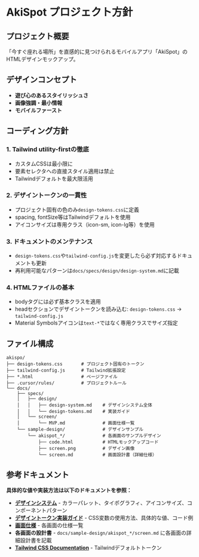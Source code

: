 # AkiSpot プロジェクト方針

## プロジェクト概要

「今すぐ座れる場所」を直感的に見つけられるモバイルアプリ「AkiSpot」のHTMLデザインモックアップ。

## デザインコンセプト

- **遊び心のあるスタイリッシュさ**
- **画像強調・最小情報**
- **モバイルファースト**

## コーディング方針

### 1. Tailwind utility-firstの徹底

- カスタムCSSは最小限に
- 要素セレクタへの直接スタイル適用は禁止
- Tailwindデフォルトを最大限活用

### 2. デザイントークンの一貫性

- プロジェクト固有の色のみ`design-tokens.css`に定義
- spacing, fontSize等はTailwindデフォルトを使用
- アイコンサイズは専用クラス（icon-sm, icon-lg等）を使用

### 3. ドキュメントのメンテナンス

- `design-tokens.css`や`tailwind-config.js`を変更したら必ず対応するドキュメントも更新
- 再利用可能なパターンは`docs/specs/design/design-system.md`に記載

### 4. HTMLファイルの基本

- bodyタグには必ず基本クラスを適用
- headセクションでデザイントークンを読み込む: `design-tokens.css` → `tailwind-config.js`
- Material Symbolsアイコンは`text-*`ではなく専用クラスでサイズ指定

## ファイル構成

```
akispo/
├── design-tokens.css       # プロジェクト固有のトークン
├── tailwind-config.js      # Tailwind拡張設定
├── *.html                  # ページファイル
├── .cursor/rules/          # プロジェクトルール
└── docs/
    ├── specs/
    │   ├── design/
    │   │   ├── design-system.md    # デザインシステム全体
    │   │   └── design-tokens.md    # 実装ガイド
    │   └── screen/
    │       └── MVP.md              # 画面仕様一覧
    └── sample-design/              # デザインサンプル
        └── akispot_*/              # 各画面のサンプルデザイン
            ├── code.html           # HTMLモックアップコード
            ├── screen.png          # デザイン画像
            └── screen.md           # 画面設計書（詳細仕様）
```

## 参考ドキュメント

**具体的な値や実装方法は以下のドキュメントを参照：**

- **[デザインシステム](docs/specs/design/design-system.md)** - カラーパレット、タイポグラフィ、アイコンサイズ、コンポーネントパターン
- **[デザイントークン実装ガイド](docs/specs/design/design-tokens.md)** - CSS変数の使用方法、具体的な値、コード例
- **[画面仕様](docs/specs/screen/MVP.md)** - 各画面の仕様一覧
- **各画面の設計書** - `docs/sample-design/akispot_*/screen.md` に各画面の詳細設計書を記載
- **[Tailwind CSS Documentation](https://tailwindcss.com/docs)** - Tailwindデフォルトトークン
